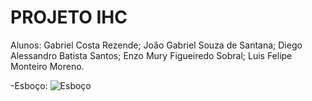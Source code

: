 # PROJETO IHC
Alunos:
Gabriel Costa Rezende;
Joâo Gabriel Souza de Santana;
Diego Alessandro Batista Santos;
Enzo Mury Figueiredo Sobral;
Luis Felipe Monteiro Moreno.

-Esboço:
![Esboço](https://user-images.githubusercontent.com/68952436/158288156-fe3654e3-9b4a-4fed-810c-40837b76fd52.jpg)
